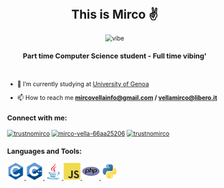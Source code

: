 <div align="center">
  <h1 align="center"> This is Mirco ✌️ </h1>

  ![vibe](https://media4.giphy.com/media/F9hQLAVhWnL56/giphy.gif?cid=ecf05e47pg29j39fxcass24z7ztpluwde8aga4bpqqjfa4oy&rid=giphy.gif&ct=g)
  
  <h3 align="center"> Part time Computer Science student - Full time vibing' </h3>
  
</div>
<br>

- 🌱 I’m currently studying at [University of Genoa](https://unige.it/en/)

- 📫 How to reach me **mircovellainfo@gmail.com / vellamirco@libero.it**

<h3 align="left">Connect with me:</h3>
<p align="left">
<a href="https://twitter.com/trustnomirco" target="blank"><img align="center" src="https://raw.githubusercontent.com/rahuldkjain/github-profile-readme-generator/master/src/images/icons/Social/twitter.svg" alt="trustnomirco" height="30" width="40" /></a>
<a href="https://linkedin.com/in/mirco-vella-66aa25206" target="blank"><img align="center" src="https://raw.githubusercontent.com/rahuldkjain/github-profile-readme-generator/master/src/images/icons/Social/linked-in-alt.svg" alt="mirco-vella-66aa25206" height="30" width="40" /></a>
<a href="https://instagram.com/trustnomirco" target="blank"><img align="center" src="https://raw.githubusercontent.com/rahuldkjain/github-profile-readme-generator/master/src/images/icons/Social/instagram.svg" alt="trustnomirco" height="30" width="40" /></a>
</p>

<h3 align="left">Languages and Tools:</h3>
<p align="left"> 
  <a href="https://www.cprogramming.com/" target="_blank" rel="noreferrer"> <img src="https://raw.githubusercontent.com/devicons/devicon/master/icons/c/c-original.svg" alt="c" width="40" height="40"/> </a> <a href="https://www.w3schools.com/cpp/" target="_blank" rel="noreferrer"> <img src="https://raw.githubusercontent.com/devicons/devicon/master/icons/cplusplus/cplusplus-original.svg" alt="cplusplus" width="40" height="40"/> </a> <a href="https://www.java.com" target="_blank" rel="noreferrer"> <img src="https://raw.githubusercontent.com/devicons/devicon/master/icons/java/java-original.svg" alt="java" width="40" height="40"/> </a> 
  <a href="https://developer.mozilla.org/en-US/docs/Web/JavaScript" target="_blank" rel="noreferrer"> <img src="https://raw.githubusercontent.com/devicons/devicon/master/icons/javascript/javascript-original.svg" alt="javascript" width="40" height="40"/> </a> <a href="https://www.php.net" target="_blank" rel="noreferrer"> <img src="https://raw.githubusercontent.com/devicons/devicon/master/icons/php/php-original.svg" alt="php" width="40" height="40"/> </a> 
  <a href="https://www.python.org" target="_blank" rel="noreferrer"> <img src="https://raw.githubusercontent.com/devicons/devicon/master/icons/python/python-original.svg" alt="python" width="40" height="40"/> </a> 
</p>
